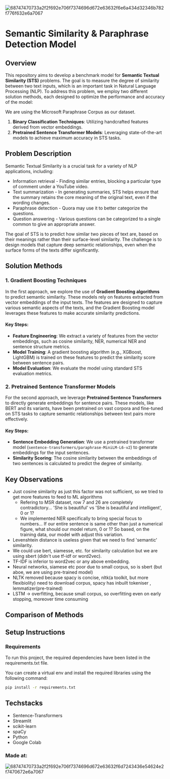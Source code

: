 ![68747470733a2f2f692e706f7374696d672e63632f6e6a434d32346b782f776f632e6a7067](https://github.com/user-attachments/assets/92ad2c18-fff2-4901-8a86-05d02bcc894f)
# Semantic Similarity & Paraphrase Detection Model

## Overview
This repository aims to develop a benchmark model for **Semantic Textual Similarity (STS)** problems. The goal is to measure the degree of similarity between two text inputs, which is an important task in Natural Language Processing (NLP). To address this problem, we employ two different solution methods, each designed to optimize the performance and accuracy of the model:

We are using the Microsoft Paraphrase Corpus as our dataset.

1. **Binary Classification Techniques**: Utilizing handcrafted features derived from vector embeddings.
2. **Pretrained Sentence Transformer Models**: Leveraging state-of-the-art models to achieve maximum accuracy in STS tasks.

## Problem Description
Semantic Textual Similarity is a crucial task for a variety of NLP applications, including:

- Information retrieval - Finding similar entries, blocking a particular type of comment under a YouTube video.
- Text summarization - In generating summaries, STS helps ensure that the summary retains the core meaning of the original text, even if the wording changes.
- Paraphrase detection - Quora may use it to better categorize the questions.
- Question answering - Various questions can be categorized to a single common to give an appropriate answer.

The goal of STS is to predict how similar two pieces of text are, based on their meanings rather than their surface-level similarity. The challenge is to design models that capture deep semantic relationships, even when the surface forms of the texts differ significantly.

## Solution Methods

### 1. Gradient Boosting Techniques
In the first approach, we explore the use of **Gradient Boosting algorithms** to predict semantic similarity. These models rely on features extracted from vector embeddings of the input texts. The features are designed to capture various semantic aspects of the texts, and the Gradient Boosting model leverages these features to make accurate similarity predictions.

#### Key Steps:
- **Feature Engineering**: We extract a variety of features from the vector embeddings, such as cosine similarity, NER, numerical NER and sentence structure metrics.
- **Model Training**: A gradient boosting algorithm (e.g., XGBoost, LightGBM) is trained on these features to predict the similarity score between sentence pairs.
- **Model Evaluation**: We evaluate the model using standard STS evaluation metrics.
  
### 2. Pretrained Sentence Transformer Models
For the second approach, we leverage **Pretrained Sentence Transformers** to directly generate embeddings for sentence pairs. These models, like BERT and its variants, have been pretrained on vast corpora and fine-tuned on STS tasks to capture semantic relationships between text pairs more effectively.

#### Key Steps:
- **Sentence Embedding Generation**: We use a pretrained transformer model (`sentence-transformers/paraphrase-MiniLM-L6-v2`) to generate embeddings for the input sentences.
- **Similarity Scoring**: The cosine similarity between the embeddings of two sentences is calculated to predict the degree of similarity.

## Key Observations
- Just cosine similarity as just this factor was not sufficient, so we tried to get more features to feed to ML algorithms
  - Refering to MSR dataset, row 7 and 26 are completely contradictory... 'She is beautiful' vs 'She is beautiful and intelligent', 0 or 1?
  - We implemented NER specifically to bring special focus to numbers... If our entire sentence is same other than just a numerical figure, what should our model return, 0 or 1? So based, on the training data, our model with adjust this variation.
- Levenshtein distance is useless given that we need to find 'semantic' similarity.
- We could use bert, siamesse, etc. for similarity calculation but we are using sbert (didn't use tf-idf or word2vec).
- TF-IDF is inferior to word2vec or any above embedding.
- Neural networks, siamese etc poor due to small corpus, so is sbert (but aboe, we are using pre-trained model)
- NLTK removed because spacy is concise, nltk(a toolkit, but more flexibiolity)  need to download corpus, spacy has inbuilt tokeniser , lemmatizer(pre-trained)
- LSTM -> overfitting, because small corpus, so overfitting even on early stopping, moreover time consuming


## Comparison of Methods


## Setup Instructions

### Requirements
To run this project, the required dependencies have been listed in the requirements.txt file.

You can create a virtual env and install the required libraries using the following command:

```bash
pip install -r requirements.txt
```

## Techstacks
- Sentence-Transformers
- Streamlit
- scikit-learn
- spaCy
- Python
- Google Colab

### Made at:
![68747470733a2f2f692e706f7374696d672e63632f6d7243436e54624e2f7470672e6a7067](https://github.com/user-attachments/assets/5ff446bf-ab8e-4c20-9b1f-ad6709bc2cc4)


